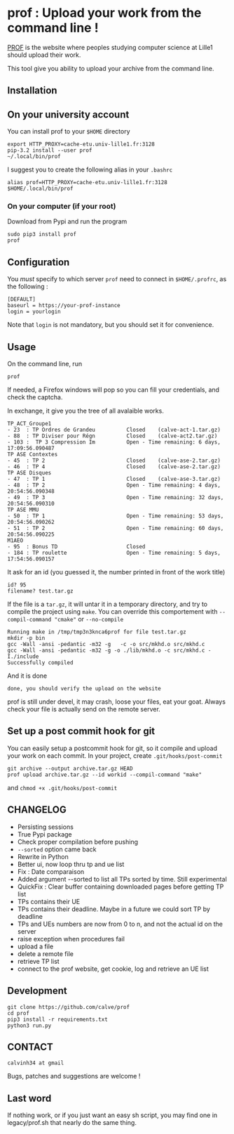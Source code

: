 prof : Upload your work from the command line !
===============================================

[PROF] is the website where peoples studying computer science at Lille1 should upload their work.

This tool give you ability to upload your archive from the command line.

## Installation

## On your university account

You can install prof to your ``$HOME`` directory

    export HTTP_PROXY=cache-etu.univ-lille1.fr:3128
    pip-3.2 install --user prof
    ~/.local/bin/prof

I suggest you to create the following alias in your ``.bashrc``

    alias prof=HTTP_PROXY=cache-etu.univ-lille1.fr:3128 $HOME/.local/bin/prof

### On your computer (if your root)

Download from Pypi and run the program

    sudo pip3 install prof
    prof

## Configuration

You *must* specify to which server ``prof`` need to connect in ``$HOME/.profrc``, as the following :

    [DEFAULT]
    baseurl = https://your-prof-instance
    login = yourlogin

Note that ``login`` is not mandatory, but you should set it for convenience.

## Usage

On the command line, run

    prof

If needed, a Firefox windows will pop so you can fill your credentials, and check the captcha.

In exchange, it give you the tree of all avalaible works.

    TP_ACT_Groupe1
    - 23  : TP Ordres de Grandeu          Closed    (calve-act-1.tar.gz)
    - 88  : TP Diviser pour Régn          Closed    (calve-act2.tar.gz)
    - 103 :  TP 3 Compression Im          Open - Time remaining: 6 days, 17:09:56.090487
    TP ASE Contextes
    - 45  : TP 2                          Closed    (calve-ase-2.tar.gz)
    - 46  : TP 4                          Closed    (calve-ase-2.tar.gz)
    TP ASE Disques
    - 47  : TP 1                          Closed    (calve-ase-3.tar.gz)
    - 48  : TP 2                          Open - Time remaining: 4 days, 20:54:56.090348
    - 49  : TP 3                          Open - Time remaining: 32 days, 20:54:56.090310
    TP ASE MMU
    - 50  : TP 1                          Open - Time remaining: 53 days, 20:54:56.090262
    - 51  : TP 2                          Open - Time remaining: 60 days, 20:54:56.090225
    M1AEO
    - 95  : Bonus TD                      Closed
    - 184 : TP roulette                   Open - Time remaining: 5 days, 17:54:56.090157


It ask for an id (you guessed it, the number printed in front of the work title)

    id? 95
    filename? test.tar.gz

If the file is a ``tar.gz``, it will untar it in a temporary directory, and try to compile the project using ``make``. You can override this comportement with ``--compil-command "cmake"`` or ``--no-compile``

    Running make in /tmp/tmp3n3knca6prof for file test.tar.gz
    mkdir -p bin
    gcc -Wall -ansi -pedantic -m32 -g   -c -o src/mkhd.o src/mkhd.c
    gcc -Wall -ansi -pedantic -m32 -g -o ./lib/mkhd.o -c src/mkhd.c -I./include
    Successfully compiled

And it is done

    done, you should verify the upload on the website

prof is still under devel, it may crash, loose your files, eat your goat.
Always check your file is actually send on the remote server.

[PROF]: https://prof.fil.univ-lille1.fr

## Set up a post commit hook for git

You can easily setup a postcommit hook for git, so it compile and upload your work on each commit.
In your project, create ``.git/hooks/post-commit``

    git archive --output archive.tar.gz HEAD
    prof upload archive.tar.gz --id workid --compil-command "make"

and ``chmod +x .git/hooks/post-commit``

## CHANGELOG

 - Persisting sessions
 - True Pypi package
 - Check proper compilation before pushing
 - ``--sorted`` option came back
 - Rewrite in Python
 - Better ui, now loop thru tp and ue list
 - Fix : Date comparaison
 - Added argument --sorted to list all TPs sorted by time. Still experimental
 - QuickFix : Clear buffer containing downloaded pages before getting TP list
 - TPs contains their UE
 - TPs contains their deadline. Maybe in a future we could sort TP by deadline
 - TPs and UEs numbers are now from 0 to n, and not the actual id on the server
 - raise exception when procedures fail
 - upload a file
 - delete a remote file
 - retrieve TP list
 - connect to the prof website, get cookie, log and retrieve an UE list

## Development

    git clone https://github.com/calve/prof
    cd prof
    pip3 install -r requirements.txt
    python3 run.py

## CONTACT

    calvinh34 at gmail

Bugs, patches and suggestions are welcome !

## Last word

If nothing work, or if you just want an easy sh script, you may find one in legacy/prof.sh that nearly do the same thing.
